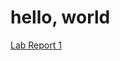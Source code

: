 # hello, world

[Lab Report 1](https://dannytlee.github.io/cse15l-lab-reports/lab-report-1-week-0.html)
